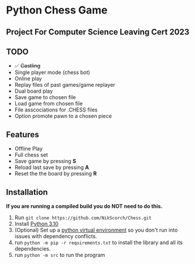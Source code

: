 # Python Chess Game
## Project For Computer Science Leaving Cert 2023

## TODO
* ✅ ~~Castling~~
* Single player mode (chess bot)
* Online play
* Replay files of past games/game replayer
* Dual board play
* Save game to chosen file
* Load game from chosen file
* File asscociations for .CHESS files
* Option promote pawn to a chosen piece

## Features
* Offline Play
* Full chess set
* Save game by pressing **S**
* Reload last save by pressing **A**
* Reset the the board by pressing **R**

## Installation

**If you are running a compiled build you do NOT need to do this.**

1) Run ```git clone https://github.com/NikScorch/Chess.git```
2) Install [Python 3.10](https://www.python.org/)
2) (Optional) Set up a [python virtual environment](https://docs.python.org/3/tutorial/venv.html) so you don't run into issues with dependency conflicts. 
3) run `python -m pip -r requirements.txt` to install the library and all its dependencies.
4) run `python -m src` to run the program
